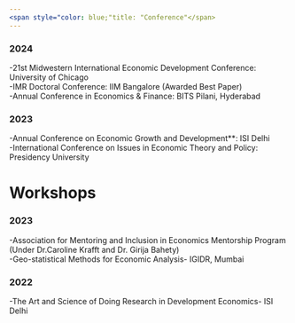 ```yaml
---
<span style="color: blue;"title: "Conference"</span>
---
```

### 2024
-21st Midwestern International Economic Development Conference: University of Chicago  
-IMR Doctoral Conference: IIM Bangalore (Awarded Best Paper)  
-Annual Conference in Economics & Finance: BITS Pilani, Hyderabad  
### 2023
-Annual Conference on Economic Growth and Development**: ISI Delhi  
-International Conference on Issues in Economic Theory and Policy: Presidency University  

Workshops
======
### 2023
-Association for Mentoring and Inclusion in Economics Mentorship Program (Under Dr.Caroline Krafft and Dr. Girija Bahety)    
-Geo-statistical Methods for Economic Analysis- IGIDR, Mumbai  
### 2022
-The Art and Science of Doing Research in Development Economics- ISI Delhi  

